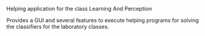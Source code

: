 Helping application for the class Learning And Perception

Provides a GUI and several features to execute helping programs for solving the classifiers for the laboratory classes.
